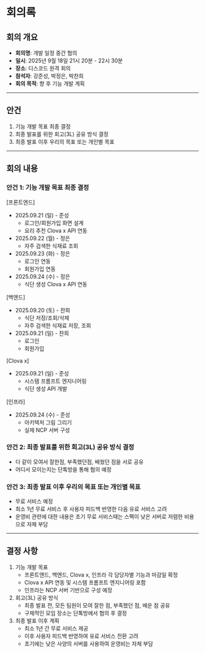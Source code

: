# 회의록

## 회의 개요
- **회의명**: 개발 일정 중간 협의  
- **일시**: 2025년 9월 18일 21시 20분 - 22시 30분  
- **장소**: 디스코드 원격 회의  
- **참석자**: 강준성, 박정은, 박찬희  
- **회의 목적**: 향 후 기능 개발 계획  

---

## 안건
1. 기능 개발 목표 최종 결정
2. 최종 발표를 위한 회고(3L) 공유 방식 결정
3. 최종 발표 이후 우리의 목표 또는 개인별 목표

---

## 회의 내용

### 안건 1: 기능 개발 목표 최종 결정
[프론트엔드]
- 2025.09.21 (일) - 준성
  - 로그인/회원가입 화면 설계
  - 요리 추천 Clova x API 연동
- 2025.09.22 (월) - 정은
  - 자주 검색한 식재료 조회
- 2025.09.23 (화) - 정은
  - 로그인 연동
  - 회원가입 연동
- 2025.09.24 (수) - 정은
  - 식단 생성 Clova x API 연동

[백엔드]
- 2025.09.20 (토) - 찬희
  - 식단 저장/조회/삭제
  - 자주 검색한 식재료 저장, 조회
- 2025.09.21 (일) - 찬희
  - 로그인
  - 회원가입

[Clova x]
- 2025.09.21 (일) - 준성
  - 시스템 프롬프트 엔지니어링
  - 식단 생성 API 개발

[인프라]
- 2025.09.24 (수) - 준성
  - 아키텍처 그림 그리기
  - 실제 NCP 서버 구성

### 안건 2: 최종 발표를 위한 회고(3L) 공유 방식 결정
- 다 같이 모여서 잘한점, 부족했던점, 배웠던 점을 서로 공유
- 어디서 모이는지는 단톡방을 통해 협의 예정

### 안건 3: 최종 발표 이후 우리의 목표 또는 개인별 목표
- 무료 서비스 예정
- 최소 1년 무료 서비스 후 사용자 피드백 반영한 다음 유료 서비스 고려
- 운영비 관련에 대한 내용은 초기 무료 서비스때는 스펙이 낮은 서버로 저렴한 비용으로 자체 부담

---

## 결정 사항
1. 기능 개발 목표
   - 프론트엔드, 백엔드, Clova x, 인프라 각 담당자별 기능과 마감일 확정
   - Clova x API 연동 및 시스템 프롬프트 엔지니어링 포함
   - 인프라는 NCP 서버 기반으로 구성 예정
2. 회고(3L) 공유 방식
   - 최종 발표 전, 모든 팀원이 모여 잘한 점, 부족했던 점, 배운 점 공유
   - 구체적인 모임 장소는 단톡방에서 협의 후 결정
3. 최종 발표 이후 계획
   - 최소 1년 간 무료 서비스 제공
   - 이후 사용자 피드백 반영하여 유료 서비스 전환 고려
   - 초기에는 낮은 사양의 서버를 사용하여 운영비는 자체 부담
